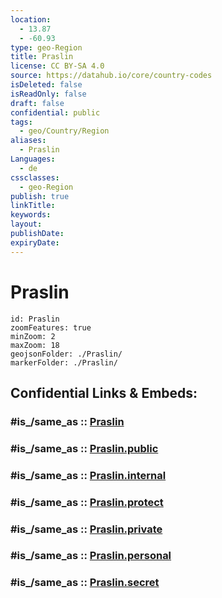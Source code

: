 ```yaml
---
location:
  - 13.87
  - -60.93
type: geo-Region
title: Praslin
license: CC BY-SA 4.0
source: https://datahub.io/core/country-codes
isDeleted: false
isReadOnly: false
draft: false
confidential: public
tags:
  - geo/Country/Region
aliases:
  - Praslin
Languages:
  - de
cssclasses:
  - geo-Region
publish: true
linkTitle:
keywords:
layout:
publishDate:
expiryDate:
---
```


# Praslin

```leaflet
id: Praslin
zoomFeatures: true 
minZoom: 2 
maxZoom: 18
geojsonFolder: ./Praslin/
markerFolder: ./Praslin/
```


## Confidential Links & Embeds: 

### #is_/same_as :: [Praslin](/_Standards/Earth/Continent/America~Caribbean/Saint_Lucia/Districts~Saint_Lucia/Praslin.md) 

### #is_/same_as :: [Praslin.public](/_public/Earth/Continent/America~Caribbean/Saint_Lucia/Districts~Saint_Lucia/Praslin.public.md) 

### #is_/same_as :: [Praslin.internal](/_internal/Earth/Continent/America~Caribbean/Saint_Lucia/Districts~Saint_Lucia/Praslin.internal.md) 

### #is_/same_as :: [Praslin.protect](/_protect/Earth/Continent/America~Caribbean/Saint_Lucia/Districts~Saint_Lucia/Praslin.protect.md) 

### #is_/same_as :: [Praslin.private](/_private/Earth/Continent/America~Caribbean/Saint_Lucia/Districts~Saint_Lucia/Praslin.private.md) 

### #is_/same_as :: [Praslin.personal](/_personal/Earth/Continent/America~Caribbean/Saint_Lucia/Districts~Saint_Lucia/Praslin.personal.md) 

### #is_/same_as :: [Praslin.secret](/_secret/Earth/Continent/America~Caribbean/Saint_Lucia/Districts~Saint_Lucia/Praslin.secret.md)

